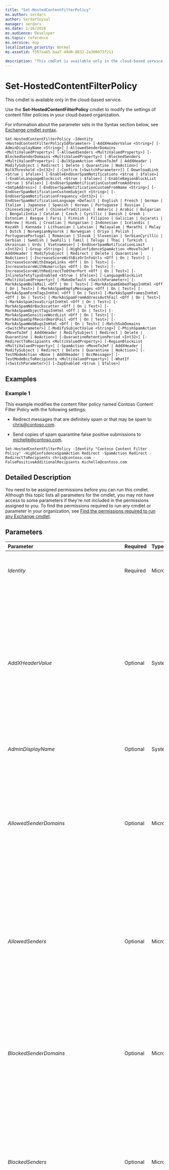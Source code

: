 ```yaml
---
title: "Set-HostedContentFilterPolicy"
ms.author: serdars
author: SerdarSoysal
manager: serdars
ms.date: 1/16/2018
ms.audience: Developer
ms.topic: reference
ms.service: eop
localization_priority: Normal
ms.assetid: f597aa65-baa7-49d0-8832-2a300073f211

description: "This cmdlet is available only in the cloud-based service."
---
```


# Set-HostedContentFilterPolicy

This cmdlet is available only in the cloud-based service.
  
Use the **Set-HostedContentFilterPolicy** cmdlet to modify the settings of content filter policies in your cloud-based organization.
  
For information about the parameter sets in the Syntax section below, see [Exchange cmdlet syntax](https://technet.microsoft.com/library/bb123552.aspx).
  
```
Set-HostedContentFilterPolicy -Identity <HostedContentFilterPolicyIdParameter> [-AddXHeaderValue <String>] [-AdminDisplayName <String>] [-AllowedSenderDomains <MultiValuedProperty>] [-AllowedSenders <MultiValuedProperty>] [-BlockedSenderDomains <MultiValuedProperty>] [-BlockedSenders <MultiValuedProperty>] [-BulkSpamAction <MoveToJmf | AddXHeader | ModifySubject | Redirect | Delete | Quarantine | NoAction>] [-BulkThreshold <Int32>] [-Confirm [<SwitchParameter>]] [-DownloadLink <$true | $false>] [-EnableEndUserSpamNotifications <$true | $false>] [-EnableLanguageBlockList <$true | $false>] [-EnableRegionBlockList <$true | $false>] [-EndUserSpamNotificationCustomFromAddress <SmtpAddress>] [-EndUserSpamNotificationCustomFromName <String>] [-EndUserSpamNotificationCustomSubject <String>] [-EndUserSpamNotificationFrequency <Int32>] [-EndUserSpamNotificationLanguage <Default | English | French | German | Italian | Japanese | Spanish | Korean | Portuguese | Russian | ChineseSimplified | ChineseTraditional | Amharic | Arabic | Bulgarian | BengaliIndia | Catalan | Czech | Cyrillic | Danish | Greek | Estonian | Basque | Farsi | Finnish | Filipino | Galician | Gujarati | Hebrew | Hindi | Croatian | Hungarian | Indonesian | Icelandic | Kazakh | Kannada | Lithuanian | Latvian | Malayalam | Marathi | Malay | Dutch | NorwegianNynorsk | Norwegian | Oriya | Polish | PortuguesePortugal | Romanian | Slovak | Slovenian | SerbianCyrillic | Serbian | Swedish | Swahili | Tamil | Telugu | Thai | Turkish | Ukrainian | Urdu | Vietnamese>] [-EndUserSpamNotificationLimit <Int32>] [-Group <String>] [-HighConfidenceSpamAction <MoveToJmf | AddXHeader | ModifySubject | Redirect | Delete | Quarantine | NoAction>] [-IncreaseScoreWithBizOrInfoUrls <Off | On | Test>] [-IncreaseScoreWithImageLinks <Off | On | Test>] [-IncreaseScoreWithNumericIps <Off | On | Test>] [-IncreaseScoreWithRedirectToOtherPort <Off | On | Test>] [-InlineSafetyTipsEnabled <$true | $false>] [-LanguageBlockList <MultiValuedProperty>] [-MakeDefault <SwitchParameter>] [-MarkAsSpamBulkMail <Off | On | Test>] [-MarkAsSpamEmbedTagsInHtml <Off | On | Test>] [-MarkAsSpamEmptyMessages <Off | On | Test>] [-MarkAsSpamFormTagsInHtml <Off | On | Test>] [-MarkAsSpamFramesInHtml <Off | On | Test>] [-MarkAsSpamFromAddressAuthFail <Off | On | Test>] [-MarkAsSpamJavaScriptInHtml <Off | On | Test>] [-MarkAsSpamNdrBackscatter <Off | On | Test>] [-MarkAsSpamObjectTagsInHtml <Off | On | Test>] [-MarkAsSpamSensitiveWordList <Off | On | Test>] [-MarkAsSpamSpfRecordHardFail <Off | On | Test>] [-MarkAsSpamWebBugsInHtml <Off | On | Test>] [-MatchSubDomains <SwitchParameter>] [-ModifySubjectValue <String>] [-PhishSpamAction <MoveToJmf | AddXHeader | ModifySubject | Redirect | Delete | Quarantine | NoAction>] [-QuarantineRetentionPeriod <Int32>] [-RedirectToRecipients <MultiValuedProperty>] [-RegionBlockList <MultiValuedProperty>] [-SpamAction <MoveToJmf | AddXHeader | ModifySubject | Redirect | Delete | Quarantine | NoAction>] [-TestModeAction <None | AddXHeader | BccMessage>] [-TestModeBccToRecipients <MultiValuedProperty>] [-WhatIf [<SwitchParameter>]] [-ZapEnabled <$true | $false>]

```

## Examples
<a name="Examples"> </a>

### Example 1

This example modifies the content filter policy named Contoso Content Filter Policy with the following settings:
  
- Redirect messages that are definitely spam or that may be spam to chris@contoso.com.
    
- Send copies of spam quarantine false positive submissions to michelle@contoso.com.
    
```
Set-HostedContentFilterPolicy -Identity "Contoso Content Filter Policy" -HighConfidenceSpamAction Redirect -SpamAction Redirect -RedirectToRecipients chris@contoso.com -FalsePositiveAdditionalRecipients michelle@contoso.com
```

## Detailed Description
<a name="DetailedDescription"> </a>

You need to be assigned permissions before you can run this cmdlet. Although this topic lists all parameters for the cmdlet, you may not have access to some parameters if they're not included in the permissions assigned to you. To find the permissions required to run any cmdlet or parameter in your organization, see [Find the permissions required to run any Exchange cmdlet](https://technet.microsoft.com/library/mt432940.aspx).
  
## Parameters
<a name="DetailedDescription"> </a>

|**Parameter**|**Required**|**Type**|**Description**|
|:-----|:-----|:-----|:-----|
| _Identity_ <br/> |Required  <br/> |Microsoft.Exchange.Configuration.Tasks.HostedContentFilterPolicyIdParameter  <br/> |The  _Identity_ parameter specifies the content filter policy you want to modify. You can use any value that uniquely identifies the policy. For example, you can specify the <br/> name, GUID or distinguished name (DN) of the content filter policy.  <br/> |
| _AddXHeaderValue_ <br/> |Optional  <br/> |System.String  <br/> | The _AddXHeaderValue_ parameter specifies the X-header value to add to spam messages when an action parameter is set to the value `AddXHeader`. The action parameters that use the value of this parameter are:  <br/>  _BulkSpamAction_ <br/>  _HighConfidenceSpamAction_ <br/>  _PhishSpamAction_ <br/>  _SpamAction_ <br/>  The value that you specify for this parameter must contain less than 256 characters, and can't contain spaces. <br/>  Note that when the _TestModeAction_ parameter is set to `AddXHeader`, the following X-header value is automatically added to the message:  `X-CustomSpam: This message was filtered by the custom spam filter option`.  <br/>  An X-header is a user-defined, unofficial header field that exists in the message header. X-headers aren't specifically mentioned in RFC 2822, but the use of an undefined header field starting with **X-** has become an accepted way to add unofficial header fields to a message. <br/> |
| _AdminDisplayName_ <br/> |Optional  <br/> |System.String  <br/> |The  _AdminDisplayName_parameter specifies a description for the policy. If the value contains spaces, enclose the value in quotation marks (").  <br/> |
| _AllowedSenderDomains_ <br/> |Optional  <br/> |Microsoft.Exchange.Data.MultiValuedProperty  <br/> |The  _AllowedSenderDomains_ parameter specifies trusted domains that aren't processed by the spam filter. Messages from senders in these domains are stamped with `SFV:SKA` in the **X-Forefront-Antispam-Report** header and receive a spam confidence level (SCL) of -1, so the messages are delivered to the recipient's inbox. Valid values are one or more SMTP domains. <br/> To enter multiple values and overwrite any existing entries, use the following syntax:  `<value1>,<value2>...`. If the values contain spaces or otherwise require quotation marks, you need to use the following syntax:  `"<value1>","<value2>"...`.  <br/> To add or remove one or more values without affecting any existing entries, use the following syntax:  `@{Add="<value1>","<value2>"...; Remove="<value1>","<value2>"...}`.  <br/> |
| _AllowedSenders_ <br/> |Optional  <br/> |Microsoft.Exchange.Data.MultiValuedProperty  <br/> |The  _AllowedSenders_ parameter specifies a list of trusted senders that aren't processed by the spam filter. Messages from these senders are stamped with `SFV:SKA` in the **X-Forefront-Antispam-Report** header and receive an SCL of -1, so the messages are delivered to the recipient's inbox. Valid values are one or more SMTP email addresses. <br/> To enter multiple values and overwrite any existing entries, use the following syntax:  `<value1>,<value2>...`. If the values contain spaces or otherwise require quotation marks, you need to use the following syntax:  `"<value1>","<value2>"...`.  <br/> To add or remove one or more values without affecting any existing entries, use the following syntax:  `@{Add="<value1>","<value2>"...; Remove="<value1>","<value2>"...}`.  <br/> |
| _BlockedSenderDomains_ <br/> |Optional  <br/> |Microsoft.Exchange.Data.MultiValuedProperty  <br/> |The  _BlockedSenderDomains_ parameter specifies domains that are always marked as spam sources. Messages from senders in these domains are stamped with `SFV:SKB` in the **X-Forefront-Antispam-Report** header and receive an SCL of 9 (high confidence spam). Valid values are one or more SMTP domains. <br/> To enter multiple values and overwrite any existing entries, use the following syntax:  `<value1>,<value2>...`. If the values contain spaces or otherwise require quotation marks, you need to use the following syntax:  `"<value1>","<value2>"...`.  <br/> To add or remove one or more values without affecting any existing entries, use the following syntax:  `@{Add="<value1>","<value2>"...; Remove="<value1>","<value2>"...}`.  <br/> |
| _BlockedSenders_ <br/> |Optional  <br/> |Microsoft.Exchange.Data.MultiValuedProperty  <br/> |The  _BlockedSenders_ parameter specifies senders that are always marked as spam sources. Messages from these senders are stamped with `SFV:SKB` in the **X-Forefront-Antispam-Report** header and receive an SCL of 9 (high confidence spam). Valid values are one or more SMTP email addresses. <br/> To enter multiple values and overwrite any existing entries, use the following syntax:  `<value1>,<value2>...`. If the values contain spaces or otherwise require quotation marks, you need to use the following syntax:  `"<value1>","<value2>"...`.  <br/> To add or remove one or more values without affecting any existing entries, use the following syntax:  `@{Add="<value1>","<value2>"...; Remove="<value1>","<value2>"...}`.  <br/> |
| _BulkSpamAction_ <br/> |Optional  <br/> |Microsoft.Exchange.Data.Directory.SystemConfiguration.SpamFilteringAction  <br/> | The _BulkSpamAction_ parameter specifies the action to take on messages that are classified as bulk email (also known asgray mail). Valid values are:  <br/>  `AddXHeader`: The value specified by the  _AddXHeaderValue_ parameter is added to the message. <br/>  `Delete` <br/>  `ModifySubject`: The value specified by the  _ModifySubjectValue_ parameter is prepended to the subject of the message. <br/>  `MoveToJmf`: Move the message to the user's Junk Email folder. This is the default value, and is required by zero-hour auto purge (ZAP) for spam.  <br/>  `Quarantine` <br/>  `Redirect`: Redirect the message to the recipients specified by the  _RedirectToRecipients_ parameter. <br/> |
| _BulkThreshold_ <br/> |Optional  <br/> |System.Int32  <br/> |The  _BulkThreshold_ parameter allows you to configure a bulk email threshold setting. You can choose a threshold setting, based on the bulk complaint levels, from 1 - 9, where 1 marks most bulk email as spam, and 9 allows the most bulk email to be delivered. The default value is 7. For more information, check out[Configure your content filter policies](http://technet.microsoft.com/library/316544cb-db1d-4c25-a5b9-c73bbcf53047.aspx).  <br/> |
| _Confirm_ <br/> |Optional  <br/> |System.Management.Automation.SwitchParameter  <br/> | The _Confirm_ switch specifies whether to show or hide the confirmation prompt. How this switch affects the cmdlet depends on if the cmdlet requires confirmation before proceeding. <br/>  Destructive cmdlets (for example, **Remove-\*** cmdlets) have a built-in pause that forces you to acknowledge the command before proceeding. For these cmdlets, you can skip the confirmation prompt by using this exact syntax: `-Confirm:$false`.  <br/>  Most other cmdlets (for example, **New-\*** and **Set-\*** cmdlets) don't have a built-in pause. For these cmdlets, specifying the _Confirm_ switch without a value introduces a pause that forces you acknowledge the command before proceeding. <br/> |
| _DownloadLink_ <br/> |Optional  <br/> |System.Boolean  <br/> |The  _DownloadLink_ parameter shows or hides a link in end-user spam notification messages to download the Junk Email Reporting Tool plugin for Outlook. Valid input for this parameter is `$true` or `$false`. The default value is  `$false`.  <br/> This parameter is only useful if the  `EnableEndUserSpamNotifications` parameter is set to $true. <br/> |
| _EnableEndUserSpamNotifications_ <br/> |Optional  <br/> |System.Boolean  <br/> |The  _EnableEndUserSpamNotification_ parameter enables for disables sending end-user spam quarantine notification messages. Valid input for this parameter is `$true` or `$false`. The default value is  `$false`.  <br/> End-user spam notification messages periodically alert users when they have messages in the quarantine. When you enable end-user spam notifications, you may also specify values for the  _EndUserSpamNotificationCustomFromAddress_,  _EndUserSpamNotificationCustomFromName_, and  _EndUserSpamNotificationCustomSubject_ parameters. <br/> |
| _EnableLanguageBlockList_ <br/> |Optional  <br/> |System.Boolean  <br/> |The  _EnableLanguageBlockList_ parameter enables or disables blocking email messages that are written in specific languages, regardless of the message contents. Valid input for this parameter is `$true` or `$false`. The default value is  `$false`.  <br/> When you enable the language block list, you may specify one or more languages by using the  _LanguageBlockList_ parameter. <br/> |
| _EnableRegionBlockList_ <br/> |Optional  <br/> |System.Boolean  <br/> |The  _EnableRegionBlockList_ parameter enables or disables blocking email messages that are sent from specific countries or regions, regardless of the message contents. Valid input for this parameter is `$true` or `$false`. The default value is  `$false`.  <br/> When you enable the region block list, you may specify one or more regions by using the  _RegionBlockList_ parameter. <br/> |
| _EndUserSpamNotificationCustomFromAddress_ <br/> |Optional  <br/> |Microsoft.Exchange.Data.SmtpAddress  <br/> |The  _EndUserSpamNotificationCustomFromAddress_ parameter specifies a custom From address for end-user spam notification messages. Valid input for this parameter is an SMTP email address. <br/> > [!NOTE]> This parameter is visible but not active, and may be deprecated in a future version of Exchange Online Protection.           |
| _EndUserSpamNotificationCustomFromName_ <br/> |Optional  <br/> |System.String  <br/> |The  _EndUserSpamNotificationCustomFromName_ parameter specifies a custom display name in the From field for end-user spam notification messages. If the value includes spaces, enclose the value in quotation marks ("). <br/> > [!NOTE]> This parameter is visible but not active, and may be deprecated in a future version of Exchange Online Protection.           |
| _EndUserSpamNotificationCustomSubject_ <br/> |Optional  <br/> |System.String  <br/> |The  _EndUserSpamNotificationCustomSubject_ parameter specifies a custom subject for end-user spam notification messages. If the value includes spaces, enclose the value in quotation marks ("). <br/> |
| _EndUserSpamNotificationFrequency_ <br/> |Optional  <br/> |System.Int32  <br/> |The  _EndUserSpamNotificationFrequency_ parameter specifies the repeat interval in days that end-user spam notification messages are sent. Valid input for this parameter is an integer between 1 and 15. The default value is 3. <br/> |
| _EndUserSpamNotificationLanguage_ <br/> |Optional  <br/> |Microsoft.Exchange.Data.Directory.SystemConfiguration.EsnLanguage  <br/> |The  _EndUserSpamNotificationLanguage_ parameter specifies the language of end-user spam notification messages. The default value is `Default`. This means the default language of end-user spam notification messages is the default language of the cloud-based organization.  <br/> |
| _EndUserSpamNotificationLimit_ <br/> |Optional  <br/> |System.Int32  <br/> |This parameter is reserved for internal Microsoft use.  <br/> |
| _Group_ <br/> |Optional  <br/> |System.String  <br/> |This parameter is reserved for internal Microsoft use.  <br/> |
| _HighConfidenceSpamAction_ <br/> |Optional  <br/> |Microsoft.Exchange.Data.Directory.SystemConfiguration.SpamFilteringAction  <br/> | The _HighConfidenceSpamAction_ parameter specifies the action to take on messages that are classified as high confidence spam (not spam, bulk email, or phishing). Valid values are: <br/>  `AddXHeader`: The value specified by the  _AddXHeaderValue_ parameter is added to the message. <br/>  Delete <br/>  `ModifySubject`: The value specified by the  _ModifySubjectValue_ parameter is prepended to the subject of the message. <br/>  `MoveToJmf`: Move the message to the user's Junk Email folder. This is the default value, and is required by zero-hour auto purge (ZAP) for spam.  <br/>  `Quarantine`: Move the message to the quarantine.  <br/>  `Redirect`: Redirect the message to the recipients specified by the  _RedirectToRecipients_ parameter. <br/> |
| _IncreaseScoreWithBizOrInfoUrls_ <br/> |Optional  <br/> |Microsoft.Exchange.Data.Directory.SystemConfiguration.SpamFilteringOption  <br/> |The  _IncreaseScoreWithBizOrInfoUrls_ parameter increases the spam score of messages that contain links to .biz or .info domains. Valid values for this parameter are `Off`,  `On` or `Test`. The default value is  `Off`.  <br/> |
| _IncreaseScoreWithImageLinks_ <br/> |Optional  <br/> |Microsoft.Exchange.Data.Directory.SystemConfiguration.SpamFilteringOption  <br/> |The  _IncreaseScoreWithImageLinks_ parameter increases the spam score of messages that contain image links to remote websites. Valid values for this parameter are `Off`,  `On` or `Test`. The default value is  `Off`.  <br/> |
| _IncreaseScoreWithNumericIps_ <br/> |Optional  <br/> |Microsoft.Exchange.Data.Directory.SystemConfiguration.SpamFilteringOption  <br/> |The  _IncreaseScoreWithNumericIps_ parameter increases the spam score of messages that contain links to IP addresses. Valid values for this parameter are `Off`,  `On` or `Test`. The default value is  `Off`.  <br/> |
| _IncreaseScoreWithRedirectToOtherPort_ <br/> |Optional  <br/> |Microsoft.Exchange.Data.Directory.SystemConfiguration.SpamFilteringOption  <br/> |The  _IncreaseScoreWithRedirectToOtherPort_ parameter increases the spam score of messages that contain links that redirect to other TCP ports. Valid values for this parameter are `Off`,  `On` or `Test`. The default value is  `Off`.  <br/> |
| _InlineSafetyTipsEnabled_ <br/> |Optional  <br/> |System.Boolean  <br/> | The _InlineSafetyTipsEnabled_ parameter specifies whether to enable or disable safety tips that are shown to recipients in messages. Valid values are: <br/>  `$true`: Safety tips are enabled. This is the default value.  <br/>  `$false`: Safety tips are disabled.  <br/> |
| _LanguageBlockList_ <br/> |Optional  <br/> |Microsoft.Exchange.Data.MultiValuedProperty  <br/> |The  _LanguageBlockList_ parameter specifies the languages to block when messages are blocked based on their language. Valid input for this parameter is a supported ISO 639-1 lowercase two-letter language code. You can specify multiple values separated by commas. This parameter is only used when the _EnableRegionBlockList_ parameter is set to `$true`.  <br/> A reference for two-letter language codes is available at the Library of Congress website: [ISO 639-2 Code](https://www.loc.gov/standards/iso639-2/php/code_list.php). Note that not all possible language codes are available as input for this parameter.  <br/> |
| _MakeDefault_ <br/> |Optional  <br/> |System.Management.Automation.SwitchParameter  <br/> |The  _MakeDefault_ switch makes the specified content filter policy the default content filter policy. You don't have to specify a value with this switch. <br/> |
| _MarkAsSpamBulkMail_ <br/> |Optional  <br/> |Microsoft.Exchange.Data.Directory.SystemConfiguration.SpamFilteringOption  <br/> |The  _MarkAsSpamBulkMail_ parameter classifies the message as spam when the message is identified as a bulk email message (also known asgray mail). Valid values for this parameter are  `Off`,  `On` or `Test`. The default value is  `On`.  <br/> |
| _MarkAsSpamEmbedTagsInHtml_ <br/> |Optional  <br/> |Microsoft.Exchange.Data.Directory.SystemConfiguration.SpamFilteringOption  <br/> |The  _MarkAsSpamEmbedTagsInHtml_ parameter classifies the message as spam when the message contains HTML <embed> tags. Valid values for this parameter are `Off`,  `On` or `Test`. The default value is  `Off`.  <br/> |
| _MarkAsSpamEmptyMessages_ <br/> |Optional  <br/> |Microsoft.Exchange.Data.Directory.SystemConfiguration.SpamFilteringOption  <br/> |The  _MarkAsSpamEmptyMessages_ parameter classifies the message as spam when the message is empty. Valid values for this parameter are `Off`,  `On` or `Test`. The default value is  `Off`.  <br/> |
| _MarkAsSpamFormTagsInHtml_ <br/> |Optional  <br/> |Microsoft.Exchange.Data.Directory.SystemConfiguration.SpamFilteringOption  <br/> |The  _MarkAsSpamFormTagsInHtml_ parameter classifies the message as spam when the message contains HTML <form> tags. Valid values for this parameter are `Off`,  `On` or `Test`. The default value is  `Off`.  <br/> |
| _MarkAsSpamFramesInHtml_ <br/> |Optional  <br/> |Microsoft.Exchange.Data.Directory.SystemConfiguration.SpamFilteringOption  <br/> |The  _MarkAsSpamFramesInHtml_ parameter classifies the message as spam when the message contains HTML <frame> or <iframe> tags. Valid values for this parameter are `Off`,  `On` or `Test`. The default value is  `Off`.  <br/> |
| _MarkAsSpamFromAddressAuthFail_ <br/> |Optional  <br/> |Microsoft.Exchange.Data.Directory.SystemConfiguration.SpamFilteringOption  <br/> |The  _MarkAsSpamFromAddressAuthFail_ parameter classifies the message as spam when Sender ID filtering encounters a hard fail. Valid values for this parameter are `Off` or `On`. The default value is  `Off`.  <br/> |
| _MarkAsSpamJavaScriptInHtml_ <br/> |Optional  <br/> |Microsoft.Exchange.Data.Directory.SystemConfiguration.SpamFilteringOption  <br/> |The  _MarkAsSpamJavaScriptInHtml_ parameter classifies the message as spam when the message contains JavaScript or VBScript. Valid values for this parameter are `Off`,  `On` or `Test`. The default value is  `Off`.  <br/> |
| _MarkAsSpamNdrBackscatter_ <br/> |Optional  <br/> |Microsoft.Exchange.Data.Directory.SystemConfiguration.SpamFilteringOption  <br/> |The  _MarkAsSpamNdrBackscatter_ parameter classifies the message as spam when the message is a non-delivery report (NDR) to a forged sender. Valid values for this parameter are `Off` or `On`. The default value is  `Off`.  <br/> |
| _MarkAsSpamObjectTagsInHtml_ <br/> |Optional  <br/> |Microsoft.Exchange.Data.Directory.SystemConfiguration.SpamFilteringOption  <br/> |The  _MarkAsSpamObjectTagsInHtml_ parameter classifies the message as spam when the message contains HTML <object> tags. Valid values for this parameter are `Off`,  `On` or `Test`. The default value is  `Off`.  <br/> |
| _MarkAsSpamSensitiveWordList_ <br/> |Optional  <br/> |Microsoft.Exchange.Data.Directory.SystemConfiguration.SpamFilteringOption  <br/> |The  _MarkAsSpamSensitiveWordList_ parameter classifies the message as spam when the message contains words from the sensitive words list. Valid values for this parameter are `Off`,  `On` or `Test`. The default value is  `Off`.  <br/> |
| _MarkAsSpamSpfRecordHardFail_ <br/> |Optional  <br/> |Microsoft.Exchange.Data.Directory.SystemConfiguration.SpamFilteringOption  <br/> |The  _MarkAsSpamSpfRecordHardFail_ parameter classifies the message as spam when Sender Policy Framework (SPF) record checking encounters a hard fail. Valid values for this parameter are `Off` or `On`. The default value is  `Off`.  <br/> |
| _MarkAsSpamWebBugsInHtml_ <br/> |Optional  <br/> |Microsoft.Exchange.Data.Directory.SystemConfiguration.SpamFilteringOption  <br/> |The  _MarkAsSpamWebBugsInHtml_ parameter classifies the message as spam when the message contains web bugs. Valid values for this parameter are `Off`,  `On` or `Test`. The default value is  `Off`.  <br/> |
| _MatchSubDomains_ <br/> |Optional  <br/> |System.Management.Automation.SwitchParameter  <br/> |This parameter is reserved for internal Microsoft use.  <br/> |
| _ModifySubjectValue_ <br/> |Optional  <br/> |System.String  <br/> | The _ModifySubjectValue_ parameter specifies the text to prepend to the existing subject of messages when an action parameter is set to the value `ModifySubject`. The action parameters that use the value of this parameter are:  <br/>  _BulkSpamAction_ <br/>  _HighConfidenceSpamAction_ <br/>  _PhishSpamAction_ <br/>  _SpamAction_ <br/>  The value you specify must contain less than 256 characters. If the value contains spaces, enclose the value in quotation marks ("). <br/> |
| _PhishSpamAction_ <br/> |Optional  <br/> |Microsoft.Exchange.Data.Directory.SystemConfiguration.SpamFilteringAction  <br/> | The _PhishSpamAction_ parameter specifies the action to take on messages that are classified as phishing (messages that use fraudulent links or spoofed domains to get personal information). Valid values are: <br/>  `AddXHeader`: The value specified by the  _AddXHeaderValue_ parameter is added to the message. <br/>  `Delete` <br/>  `ModifySubject`: The value specified by the  _ModifySubjectValue_ parameter is prepended to the subject of the message. <br/>  `MoveToJmf`: Move the message to the user's Junk Email folder. This is the default value, and is required by zero-hour auto purge (ZAP) for spam.  <br/>  `Quarantine` <br/>  `Redirect`: Redirect the message to the recipients specified by the  _RedirectToRecipients_ parameter. <br/> |
| _QuarantineRetentionPeriod_ <br/> |Optional  <br/> |System.Int32  <br/> |The  _QuarantineRetentionPeriod_ parameter specifies the length of time in days that spam messages remain in the quarantine. Valid input for this parameter is an integer between 1 and 15. The default value is 15. <br/> |
| _RedirectToRecipients_ <br/> |Optional  <br/> |Microsoft.Exchange.Data.MultiValuedProperty  <br/> | The _RedirectToRecipients_ parameter specifies the email addresses of replacement recipients when an action parameter is set to the value `Redirect`. The action parameters that use the email addresses in this parameter are:  <br/>  _BulkSpamAction_ <br/>  _HighConfidenceSpamAction_ <br/>  _PhishSpamAction_ <br/>  _SpamAction_ <br/>  You can specify multiple email addresses separated by commas. <br/> |
| _RegionBlockList_ <br/> |Optional  <br/> |Microsoft.Exchange.Data.MultiValuedProperty  <br/> |The  _RegionBlockList_ parameter specifies the region to block when messages are blocked based on their source region. Valid input for this parameter is a supported ISO 3166-1 uppercase two-letter country code. You can specify multiple values separated by commas. This parameter is only used when the _EnableRegionBlockList_ parameter is set to `$true`.  <br/> A reference for two-letter country codes is available at the International Organization for Standardization (ISO) website: [ISO 3166-1 decoding table](https://www.iso.org/iso/country_codes/iso-3166-1_decoding_table.md). Note that not all possible country codes are available as input for this parameter.  <br/> |
| _SpamAction_ <br/> |Optional  <br/> |Microsoft.Exchange.Data.Directory.SystemConfiguration.SpamFilteringAction  <br/> | The _SpamAction_ parameter specifies the action to take on messages that are classified as spam (not high confidence spam, bulk email, or phishing)). Valid values are: <br/>  `AddXHeader`: The value specified by the  _AddXHeaderValue_ parameter is added to the message. <br/>  `Delete` <br/>  `ModifySubject`: The value specified by the  _ModifySubjectValue_ parameter is prepended to the subject of the message. <br/>  `MoveToJmf`: Move the message to the user's Junk Email folder. This is the default value, and is required by zero-hour auto purge (ZAP) for spam.  <br/>  `Quarantine` <br/>  `Redirect`: Redirect the message to the recipients specified by the  _RedirectToRecipients_ parameter. <br/> |
| _TestModeAction_ <br/> |Optional  <br/> |Microsoft.Exchange.Data.Directory.SystemConfiguration.SpamFilteringTestModeAction  <br/> | The _TestModeAction_ parameter specifies the additional action to take on messages when the _IncreaseScoreWith_ or _MarkAsSpam_ parameters that are set to the value `Test`. Valid values are:  <br/>  `None` (This is the default value) <br/>  `AddXHeader`: The X-header value  `X-CustomSpam: This message was filtered by the custom spam filter option` is added to the message. <br/>  `BccMessage`: Redirect the message to the recipients specified by the  _TestModeBccToRecipients_ parameter. <br/> |
| _TestModeBccToRecipients_ <br/> |Optional  <br/> |Microsoft.Exchange.Data.MultiValuedProperty  <br/> |The  _TestModeBccToRecipients_ parameter specifies the blind carbon copy recipients to add to spam messages when the _TestModeAction_ action parameter is set to the value `BccMessage`.  <br/> Valid input for this parameter is an email address. Separate multiple email addresses with commas.  <br/> |
| _WhatIf_ <br/> |Optional  <br/> |System.Management.Automation.SwitchParameter  <br/> |The  _WhatIf_ switch simulates the actions of the command. You can use this switch to view the changes that would occur without actually applying those changes. You don't need to specify a value with this switch. <br/> |
| _ZapEnabled_ <br/> |Optional  <br/> |System.Boolean  <br/> | The _ZapEnabled_ parameter specifies whether to enable zero-hour auto purge (ZAP) for spam. ZAP detects unread spam messages that have already been delivered to the user's Inbox. Valid values are: <br/>  `$true`: ZAP for spam is enabled. Unread spam messages that are detected in the user's Inbox are automatically moved to the Junk Email folder. This is the default value.  <br/>  `$false`: ZAP for spam is disabled.  <br/> **Note**: ZAP for spam requires that the following action parameters are set to the value  `MoveToJmf`:  <br/>  _BulkSpamAction_ <br/>  _HighConfidenceSpamAction_ <br/>  _PhishSpamAction_ <br/>  _SpamAction_ <br/> |
   
## Input Types
<a name="InputTypes"> </a>

To see the input types that this cmdlet accepts, see [Cmdlet Input and Output Types](http://go.microsoft.com/fwlink/p/?linkId=616387). If the Input Type field for a cmdlet is blank, the cmdlet doesn't accept input data.
  
## Return Types
<a name="ReturnTypes"> </a>

To see the return types, which are also known as output types, that this cmdlet accepts, see [Cmdlet Input and Output Types](http://go.microsoft.com/fwlink/p/?linkId=616387). If the Output Type field is blank, the cmdlet doesn't return data.
  

